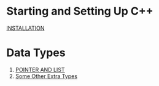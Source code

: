 # Starting and Setting Up C++
[INSTALLATION](https://code.visualstudio.com/docs/cpp/config-mingw)

# Data Types
1. [POINTER AND LIST](/docs/pointer_and_list.md/)
1. [Some Other Extra Types](/docs/union_and_etc.md/)
